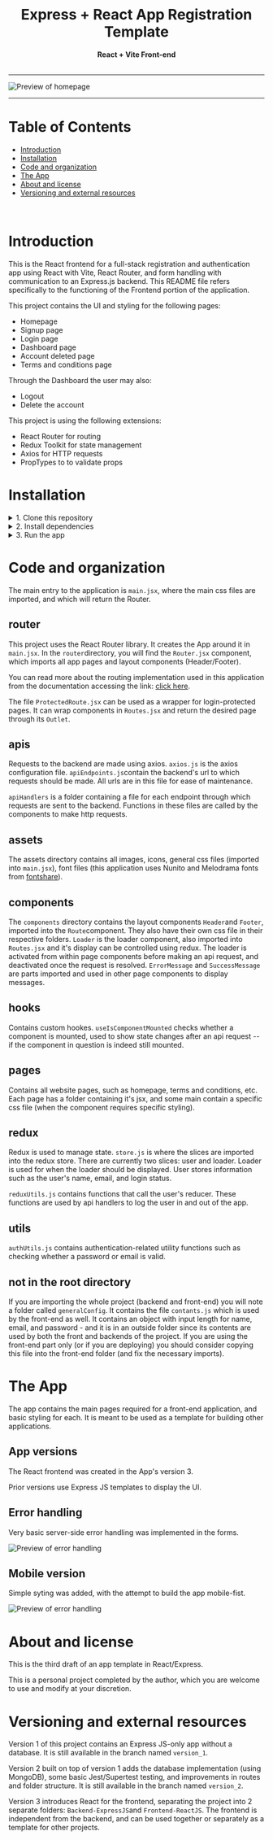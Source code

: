 <div align="center">
  <br>
  <h1><b>Express + React App Registration Template</b></h1>
  <strong>React + Vite Front-end</strong>
</div>
<br>

<hr>

![Preview of homepage](src/assets/images/readme/FE_homepage.jpg)
<hr>

# Table of Contents
- [Introduction](#introduction)
- [Installation](#installation)
- [Code and organization](#code-and-organization)
- [The App](#the-app)
- [About and license](#about-and-license)
- [Versioning and external resources](#versioning-and-external-resources)
<br>

# Introduction

This is the React frontend for a full-stack registration and authentication app using React with Vite, React Router, and form handling with communication to an Express.js backend. This README file refers specifically to the functioning of the Frontend portion of the application.

This project contains the UI and styling for the following pages:
- Homepage
- Signup page
- Login page
- Dashboard page
- Account deleted page
- Terms and conditions page

Through the Dashboard the user may also:
- Logout
- Delete the account

This project is using the following extensions:
- React Router for routing
- Redux Toolkit for state management
- Axios for HTTP requests
- PropTypes to to validate props

# Installation

<details>
   <summary>1. Clone this repository</summary>

   >\
   > More information on how to clone this repository [available here](https://docs.github.com/en/repositories/creating-and-managing-repositories/cloning-a-repository)
   > then enter the frontend folder using:
   > ```pwsh
   >cd Frontend-ReactJS
   >```
   ><br/><br/>
</details>

<details>
   <summary>2. Install dependencies</summary>

   >\
   > Make sure you have NodeJS installed. You can then proceed to install dependencies with the command:
   >\
   > ```pwsh
   >npm install
   >```
   ><br/><br/>
</details>

<details>
   <summary>3. Run the app</summary>

   >\
   >Start the react app with the command:
   > ```pwsh
   >npm run dev
   >```
   ><br/><br/>
</details>


# Code and organization

The main entry to the application is `main.jsx`, where the main css files are imported, and which will return the Router.

## router

This project uses the React Router library. It creates the App around it in `main.jsx`.
In the `router`directory, you will find the `Router.jsx` component, which imports all app pages and layout components (Header/Footer).

You can read more about the routing implementation used in this application from the documentation accessing the link: [click here](https://reactrouter.com/start/declarative/routing).

The file `ProtectedRoute.jsx` can be used as a wrapper for login-protected pages. It can wrap components in `Routes.jsx` and return the desired page through its `Outlet`.

## apis

Requests to the backend are made using axios. `axios.js` is the axios configuration file.
`apiEndpoints.js`contain the backend's url to which requests should be made. All urls are in this file for ease of maintenance.

`apiHandlers` is a folder containing a file for each endpoint through which requests are sent to the backend. Functions in these files are called by the components to make http requests.

## assets

The assets directory contains all images, icons, general css files (imported into `main.jsx`), font files (this application uses Nunito and Melodrama fonts from [fontshare](https://www.fontshare.com)).

## components

The `components` directory contains the layout components `Header`and `Footer`, imported into the `Route`component. They also have their own css file in their respective folders.
`Loader` is the loader component, also imported into `Routes.jsx` and it's display can be controlled using redux. The loader is activated from within page components before making an api request, and deactivated once the request is resolved.
`ErrorMessage` and `SuccessMessage` are parts imported and used in other page components to display messages.

## hooks

Contains custom hookes.
`useIsComponentMounted` checks whether a component is mounted, used to show state changes after an api request -- if the component in question is indeed still mounted. 

## pages

Contains all website pages, such as homepage, terms and conditions, etc.
Each page has a folder containing it's jsx, and some main contain a specific css file (when the component requires specific styling).

## redux

Redux is used to manage state.
`store.js` is where the slices are imported into the redux store. There are currently two slices: user and loader.
Loader is used for when the loader should be displayed. User stores information such as the user's name, email, and login status.

`reduxUtils.js` contains functions that call the user's reducer. These functions are used by api handlers to log the user in and out of the app.

## utils

`authUtils.js` contains authentication-related utility functions such as checking whether a password or email is valid.

## not in the root directory

If you are importing the whole project (backend and front-end) you will note a folder called `generalConfig`. It contains the file `contants.js` which is used by the front-end as well.
It contains an object with input length for name, email, and password - and it is in an outside folder since its contents are used by both the front and backends of the project. If you are using the front-end part only (or if you are deploying) you should consider copying this file into the front-end folder (and fix the necessary imports).

# The App

The app contains the main pages required for a front-end application, and basic styling for each.
It is meant to be used as a template for building other applications.

## App versions

The React frontend was created in the App's version 3.

Prior versions use Express JS templates to display the UI.

## Error handling

Very basic server-side error handling was implemented in the forms.

![Preview of error handling](src/assets/images/readme/FE_errorHandling.jpg)

## Mobile version

Simple syting was added, with the attempt to build the app mobile-fist.

![Preview of error handling](src/assets/images/readme/FE_mobile.jpg)

# About and license

This is the third draft of an app template in React/Express. 

This is a personal project completed by the author, which you are welcome to use and modify at your discretion.

# Versioning and external resources

Version 1 of this project contains an Express JS-only app without a database.  It is still available in the branch named `version_1`.

Version 2 built on top of version 1 adds the database implementation (using MongoDB), some basic Jest/Supertest testing, and improvements in routes and folder structure. It is still available in the branch named `version_2`.

Version 3 introduces React for the frontend, separating the project into 2 separate folders: `Backend-ExpressJS`and `Frontend-ReactJS`. The frontend is independent from the backend, and can be used together or separately as a template for other projects.